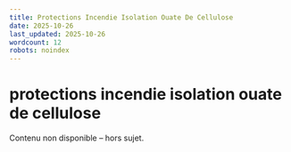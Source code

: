 ```yaml
---
title: Protections Incendie Isolation Ouate De Cellulose
date: 2025-10-26
last_updated: 2025-10-26
wordcount: 12
robots: noindex
---
```


# protections incendie isolation ouate de cellulose

Contenu non disponible – hors sujet.